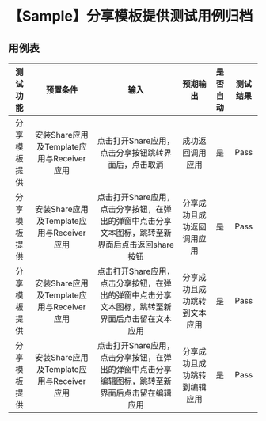 # 【Sample】分享模板提供测试用例归档

## 用例表

|测试功能|              预置条件               |                          输入                           |      预期输出      |是否自动|测试结果|
|:------------------------------:|:-------------------------------:|:-----------------------------------------------------:|:--------------:|:------------------------------:|:------------------------------:|
|分享模板提供| 安装Share应用及Template应用与Receiver应用 |             点击打开Share应用，点击分享按钮跳转界面后，点击取消              |    成功返回调用应用    |是|Pass|
|分享模板提供| 安装Share应用及Template应用与Receiver应用 | 点击打开Share应用，点击分享按钮，在弹出的弹窗中点击分享文本图标，跳转至新界面后点击返回share按钮 | 分享成功且成功返回调用应用  |是|Pass|
|分享模板提供| 安装Share应用及Template应用与Receiver应用 |  点击打开Share应用，点击分享按钮，在弹出的弹窗中点击分享文本图标，跳转至新界面后点击留在文本应用   | 分享成功且成功跳转到文本应用 |是|Pass|
|分享模板提供| 安装Share应用及Template应用与Receiver应用 |  点击打开Share应用，点击分享按钮，在弹出的弹窗中点击分享编辑图标，跳转至新界面后点击留在编辑应用   | 分享成功且成功跳转到编辑应用 |是|Pass|